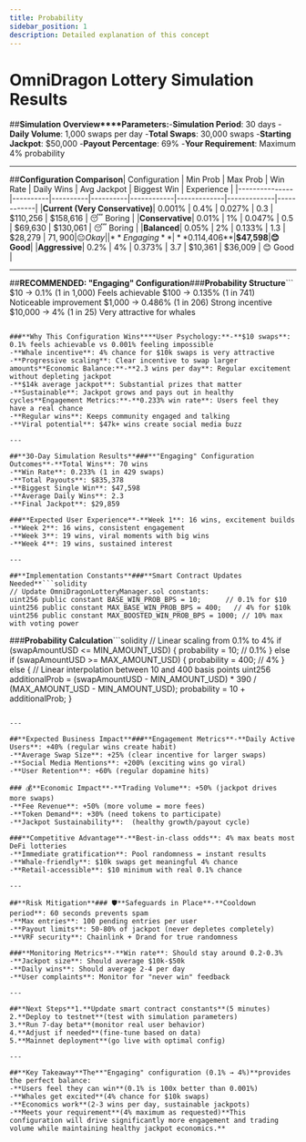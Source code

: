```yaml
---
title: Probability
sidebar_position: 1
description: Detailed explanation of this concept
---
```

#  OmniDragon Lottery Simulation Results

##**Simulation Overview****Parameters:**-**Simulation Period**: 30 days
-**Daily Volume**: 1,000 swaps per day
-**Total Swaps**: 30,000 swaps
-**Starting Jackpot**: $50,000
-**Payout Percentage**: 69%
-**Your Requirement**: Maximum 4% probability

---

##**Configuration Comparison**| Configuration | Min Prob | Max Prob | Win Rate | Daily Wins | Avg Jackpot | Biggest Win | Experience |
|---------------|----------|----------|----------|------------|-------------|-------------|------------|
|**Current (Very Conservative)**| 0.001% | 0.4% | 0.027% | 0.3 | $110,256 | $158,616 | 😴 Boring |
|**Conservative**| 0.01% | 1% | 0.047% | 0.5 | $69,630 | $130,061 | 😴 Boring |
|**Balanced**| 0.05% | 2% | 0.133% | 1.3 | $28,279 | $71,900 | 😐 Okay |
|**Engaging**|**0.1%**|**4%**|**0.233%**|**2.3**|**$14,406**|**$47,598**|**😊 Good**|
|**Aggressive**| 0.2% | 4% | 0.373% | 3.7 | $10,361 | $36,009 | 😊 Good |

---

##**RECOMMENDED: "Engaging" Configuration**###**Probability Structure**```
$10     → 0.1%   (1 in 1,000)     Feels achievable
$100    → 0.135% (1 in 741)       Noticeable improvement
$1,000  → 0.486% (1 in 206)       Strong incentive
$10,000 → 4%     (1 in 25)        Very attractive for whales
```

###**Why This Configuration Wins****User Psychology:**-**$10 swaps**: 0.1% feels achievable vs 0.001% feeling impossible
-**Whale incentive**: 4% chance for $10k swaps is very attractive
-**Progressive scaling**: Clear incentive to swap larger amounts**Economic Balance:**-**2.3 wins per day**: Regular excitement without depleting jackpot
-**$14k average jackpot**: Substantial prizes that matter
-**Sustainable**: Jackpot grows and pays out in healthy cycles**Engagement Metrics:**-**0.233% win rate**: Users feel they have a real chance
-**Regular wins**: Keeps community engaged and talking
-**Viral potential**: $47k+ wins create social media buzz

---

##**30-Day Simulation Results**###**"Engaging" Configuration Outcomes**-**Total Wins**: 70 wins
-**Win Rate**: 0.233% (1 in 429 swaps)
-**Total Payouts**: $835,378
-**Biggest Single Win**: $47,598
-**Average Daily Wins**: 2.3
-**Final Jackpot**: $29,859

###**Expected User Experience**-**Week 1**: 16 wins, excitement builds
-**Week 2**: 16 wins, consistent engagement
-**Week 3**: 19 wins, viral moments with big wins
-**Week 4**: 19 wins, sustained interest

---

##**Implementation Constants**###**Smart Contract Updates Needed**```solidity
// Update OmniDragonLotteryManager.sol constants:
uint256 public constant BASE_WIN_PROB_BPS = 10;      // 0.1% for $10
uint256 public constant MAX_BASE_WIN_PROB_BPS = 400;   // 4% for $10k
uint256 public constant MAX_BOOSTED_WIN_PROB_BPS = 1000; // 10% max with voting power
```

###**Probability Calculation**```solidity
// Linear scaling from 0.1% to 4%
if (swapAmountUSD <= MIN_AMOUNT_USD) {
    probability = 10; // 0.1%
} else if (swapAmountUSD >= MAX_AMOUNT_USD) {
    probability = 400; // 4%
} else {
    // Linear interpolation between 10 and 400 basis points
    uint256 additionalProb = (swapAmountUSD - MIN_AMOUNT_USD) * 390 / (MAX_AMOUNT_USD - MIN_AMOUNT_USD);
    probability = 10 + additionalProb;
}
```

---

##**Expected Business Impact**###**Engagement Metrics**-**Daily Active Users**: +40% (regular wins create habit)
-**Average Swap Size**: +25% (clear incentive for larger swaps)
-**Social Media Mentions**: +200% (exciting wins go viral)
-**User Retention**: +60% (regular dopamine hits)

### 💰**Economic Impact**-**Trading Volume**: +50% (jackpot drives more swaps)
-**Fee Revenue**: +50% (more volume = more fees)
-**Token Demand**: +30% (need tokens to participate)
-**Jackpot Sustainability**:  (healthy growth/payout cycle)

###**Competitive Advantage**-**Best-in-class odds**: 4% max beats most DeFi lotteries
-**Immediate gratification**: Pool randomness = instant results
-**Whale-friendly**: $10k swaps get meaningful 4% chance
-**Retail-accessible**: $10 minimum with real 0.1% chance

---

##**Risk Mitigation**### 🛡️**Safeguards in Place**-**Cooldown period**: 60 seconds prevents spam
-**Max entries**: 100 pending entries per user
-**Payout limits**: 50-80% of jackpot (never depletes completely)
-**VRF security**: Chainlink + Drand for true randomness

###**Monitoring Metrics**-**Win rate**: Should stay around 0.2-0.3%
-**Jackpot size**: Should average $10k-$50k
-**Daily wins**: Should average 2-4 per day
-**User complaints**: Monitor for "never win" feedback

---

##**Next Steps**1.**Update smart contract constants**(5 minutes)
2.**Deploy to testnet**(test with simulation parameters)
3.**Run 7-day beta**(monitor real user behavior)
4.**Adjust if needed**(fine-tune based on data)
5.**Mainnet deployment**(go live with optimal config)

---

##**Key Takeaway**The**"Engaging" configuration (0.1% → 4%)**provides the perfect balance:
-**Users feel they can win**(0.1% is 100x better than 0.001%)
-**Whales get excited**(4% chance for $10k swaps)
-**Economics work**(2-3 wins per day, sustainable jackpots)
-**Meets your requirement**(4% maximum as requested)**This configuration will drive significantly more engagement and trading volume while maintaining healthy jackpot economics.**